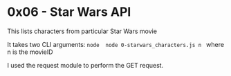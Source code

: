 # 0x06 - Star Wars API

This lists characters from particular Star Wars movie

It takes two CLI arguments:
`node 
node 0-starwars_characters.js n
`
where n is the movieID

I used the request module to perform the GET request.
